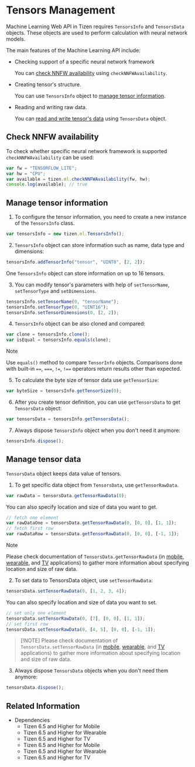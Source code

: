 # Tensors Management

Machine Learning Web API in Tizen requires `TensorsInfo` and `TensorsData` objects. These objects are used to perform calculation with neural network models.

The main features of the Machine Learning API include:

- Checking support of a specific neural network framework

  You can [check NNFW availability](#check-nnfw-availability) using `checkNNFWAvailability`.

- Creating tensor's structure.

  You can use `TensorsInfo` object to [manage tensor information](#manage-tensor-information).

- Reading and writing raw data.

  You can [read and write tensor's data](#manage-tensor-data) using `TensorsData` object.

## Check NNFW availability

To check whether specific neural network framework is supported `checkNNFWAvailability` can be used:

  ```javascript
  var fw = "TENSORFLOW_LITE";
  var hw = "CPU";
  var available = tizen.ml.checkNNFWAvailability(fw, hw);
  console.log(available); // true
   ```

## Manage tensor information

1. To configure the tensor information, you need to create a new instance of the `TensorsInfo` class.

  ```javascript
  var tensorsInfo = new tizen.ml.TensorsInfo();
  ```

2. `TensorsInfo` object can store information such as name, data type and dimensions:

  ```javascript
  tensorsInfo.addTensorInfo("tensor", "UINT8", [2, 2]);
  ```

One `TensorsInfo` object can store information on up to 16 tensors.

3. You can modify tensor's parameters with help of `setTensorName`, `setTensorType` and `setDimensions`.

  ```javascript
  tensorsInfo.setTensorName(0, "tensorName");
  tensorsInfo.setTensorType(0, "UINT16");
  tensorsInfo.setTensorDimensions(0, [2, 2]);
  ```

4. `TensorsInfo` object can be also cloned and compared:

  ```javascript
  var clone = tensorsInfo.clone();
  var isEqual = tensorsInfo.equals(clone);
  ```
  > [!NOTE]
  >
  > Use `equals()` method to compare `TensorInfo` objects. Comparisons done with built-in `==`, `===`, `!=`, `!==` operators return results other than expected.
5. To calculate the byte size of tensor data use `getTensorSize`:

  ```javascript
  var byteSize = tensorsInfo.getTensorSize(0);
  ```

6. After you create tensor definition, you can use `getTensorsData` to get `TensorsData` object:

  ```javascript
  var tensorsData = tensorsInfo.getTensorsData();
  ```

7. Always dispose `TensorsInfo` object when you don't need it anymore:

  ```javascript
  tensorsInfo.dispose();
  ```

## Manage tensor data

`TensorsData` object keeps data value of tensors.

1. To get specific data object from `TensorsData`, use `getTensorRawData`.

  ```javascript
  var rawData = tensorsData.getTensorRawData(0);
  ```

You can also specify location and size of data you want to get.

  ```javascript
  // fetch one element
  var rawDataOne = tensorsData.getTensorRawData(0, [0, 0], [1, 1]);
  // fetch first row
  var rawDataRow = tensorsData.getTensorRawData(0, [0, 0], [-1, 1]);
  ```

  > [!NOTE]
  > Please check documentation of `TensorsData.getTensorRawData` (in [mobile](../../api/latest/device_api/mobile/tizen/ml.html#TensorsData::getTensorRawData), [wearable](../../api/latest/device_api/wearable/tizen/ml.html#TensorsData::getTensorRawData), and [TV](../../api/latest/device_api/tv/tizen/ml.html#TensorsData::getTensorRawData) applications) to gather more information about specifying location and size of raw data.

2. To set data to TensorsData object, use `setTensorRawData`:

  ```javascript
  tensorsData.setTensorRawData(0, [1, 2, 3, 4]);
  ```

You can also specify location and size of data you want to set.

  ```javascript
  // set only one element
  tensorsData.setTensorRawData(0, [7], [0, 0], [1, 1]);
  // set first row
  tensorsData.setTensorRawData(0, [4, 5], [0, 0], [-1, 1]);
  ```

  >  [!NOTE]
  > Please check documentation of `TensorsData.setTensorRawData` (in [mobile](../../api/latest/device_api/mobile/tizen/ml.html#TensorsData::setTensorRawData), [wearable](../../api/latest/device_api/wearable/tizen/ml.html#TensorsData::setTensorRawData), and [TV](../../api/latest/device_api/tv/tizen/ml.html#TensorsData::setTensorRawData) applications) to gather more information about specifying location and size of raw data.

3. Always dispose `TensorsData` objects when you don't need them anymore:

  ```javascript
  tensorsData.dispose();
  ```

## Related Information
- Dependencies
  - Tizen 6.5 and Higher for Mobile
  - Tizen 6.5 and Higher for Wearable
  - Tizen 6.5 and Higher for TV
  - Tizen 6.5 and Higher for Mobile
  - Tizen 6.5 and Higher for Wearable
  - Tizen 6.5 and Higher for TV
